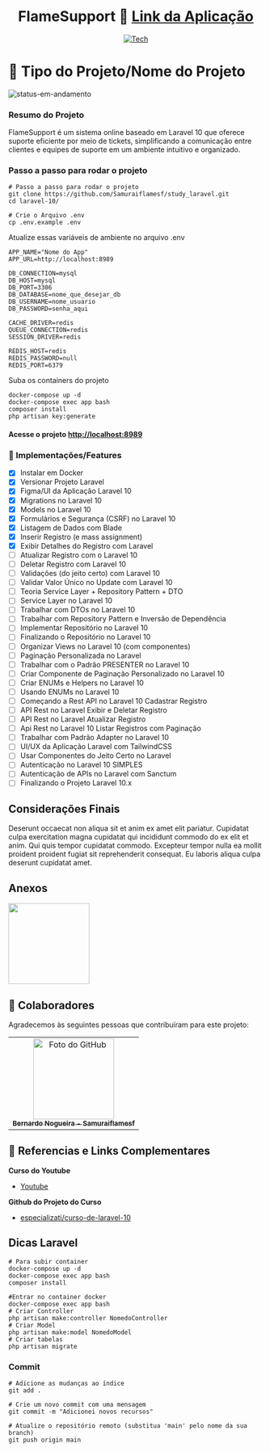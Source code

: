 <div align="center">
  
# FlameSupport 📁 <a href="#">Link da Aplicação</a>

</div>

<div align="center">
  
[![Tech](https://skillicons.dev/icons?i=figma,laravel,mysql)](https://skillicons.dev)

</div>

# 📄 Tipo do Projeto/Nome do Projeto

![status-em-andamento](https://user-images.githubusercontent.com/62897976/185768581-1d051a52-2e60-4378-b31d-39028cbfb5c8.svg)

### Resumo do Projeto

FlameSupport é um sistema online baseado em Laravel 10 que oferece suporte eficiente por meio de tickets, simplificando a comunicação entre clientes e equipes de suporte em um ambiente intuitivo e organizado.

### Passo a passo para rodar o projeto

```
# Passo a passo para rodar o projeto
git clone https://github.com/Samuraiflamesf/study_laravel.git
cd laravel-10/

# Crie o Arquivo .env
cp .env.example .env
```
Atualize essas variáveis de ambiente no arquivo .env
```
APP_NAME="Nome do App"
APP_URL=http://localhost:8989

DB_CONNECTION=mysql
DB_HOST=mysql
DB_PORT=3306
DB_DATABASE=nome_que_desejar_db
DB_USERNAME=nome_usuario
DB_PASSWORD=senha_aqui

CACHE_DRIVER=redis
QUEUE_CONNECTION=redis
SESSION_DRIVER=redis

REDIS_HOST=redis
REDIS_PASSWORD=null
REDIS_PORT=6379
```
Suba os containers do projeto
```
docker-compose up -d
docker-compose exec app bash
composer install
php artisan key:generate

```
#### Acesse o projeto [http://localhost:8989](http://localhost:8989)

### 🎯 Implementações/Features
- [x] Instalar em Docker
- [x] Versionar Projeto Laravel
- [x] Figma/UI da Aplicação Laravel 10
- [x] Migrations no Laravel 10
- [x] Models no Laravel 10
- [x] Formulários e Segurança (CSRF) no Laravel 10
- [x] Listagem de Dados com Blade
- [x] Inserir Registro (e mass assignment)
- [x] Exibir Detalhes do Registro com Laravel
- [ ] Atualizar Registro com o Laravel 10
- [ ] Deletar Registro com Laravel 10
- [ ] Validações (do jeito certo) com Laravel 10
- [ ] Validar Valor Único no Update com Laravel 10
- [ ] Teoria Service Layer + Repository Pattern + DTO
- [ ] Service Layer no Laravel 10
- [ ] Trabalhar com DTOs no Laravel 10
- [ ] Trabalhar com Repository Pattern e Inversão de Dependência
- [ ] Implementar Repositório no Laravel 10
- [ ] Finalizando o Repositório no Laravel 10
- [ ] Organizar Views no Laravel 10 (com componentes)
- [ ] Paginação Personalizada no Laravel
- [ ] Trabalhar com o Padrão  PRESENTER no Laravel 10
- [ ] Criar Componente de Paginação Personalizado no Laravel 10
- [ ] Criar ENUMs e Helpers no Laravel 10
- [ ] Usando ENUMs no Laravel 10
- [ ] Começando a Rest API no Laravel 10 Cadastrar Registro
- [ ] API Rest no Laravel Exibir e Deletar Registro
- [ ] API Rest no Laravel Atualizar Registro
- [ ] Api Rest no Laravel 10 Listar Registros com Paginação
- [ ] Trabalhar com Padrão Adapter no Laravel 10
- [ ] UI/UX da Aplicação Laravel com TailwindCSS
- [ ] Usar Componentes do Jeito Certo no Laravel
- [ ] Autenticação no Laravel 10 SIMPLES
- [ ] Autenticação de APIs no Laravel com Sanctum
- [ ] Finalizando o Projeto Laravel 10.x

## Considerações Finais

Deserunt occaecat non aliqua sit et anim ex amet elit pariatur. Cupidatat culpa exercitation magna cupidatat qui incididunt commodo do ex elit et anim. Qui quis tempor cupidatat commodo. Excepteur tempor nulla ea mollit proident proident fugiat sit reprehenderit consequat. Eu laboris aliqua culpa deserunt cupidatat amet.

## Anexos

<a href="#">
  <img src=""  width="160px;">
</a>

## 🤝 Colaboradores

Agradecemos às seguintes pessoas que contribuíram para este projeto:

<table>
  <tr>
    <td align="center">
      <a href="https://github.com/Samuraiflamesf">
          <img src="https://avatars.githubusercontent.com/u/62897976?s=400&u=afa8e717adda64a162c125cbbbcdfa187b86348a&v=4" width="160px;" alt="Foto do GitHub">
          <br>
          <sub>
            <b>Bernardo Nogueira - Samuraiflamesf</b>
          </sub>
      </a>
    </td>
  </tr>
</table>

## 📕 Referencias e Links Complementares

**Curso do Youtube**

- [Youtube](https://www.youtube.com/watch?v=AN-LZuw2GIc&list=PLVSNL1PHDWvQ1N6fqhQ5HQzFtN-xrkjNU)

**Github do Projeto do Curso**

- [especializati/curso-de-laravel-10](https://github.com/especializati/curso-de-laravel-10)

## Dicas Laravel

```
# Para subir container
docker-compose up -d 
docker-compose exec app bash
composer install
```

```
#Entrar no container docker
docker-compose exec app bash
# Criar Controller
php artisan make:controller NomedoController
# Criar Model
php artisan make:model NomedoModel
# Criar tabelas
php artisan migrate  
```

### Commit

```
# Adicione as mudanças ao índice
git add .

# Crie um novo commit com uma mensagem
git commit -m "Adicionei novos recursos"

# Atualize o repositório remoto (substitua 'main' pelo nome da sua branch)
git push origin main
```
